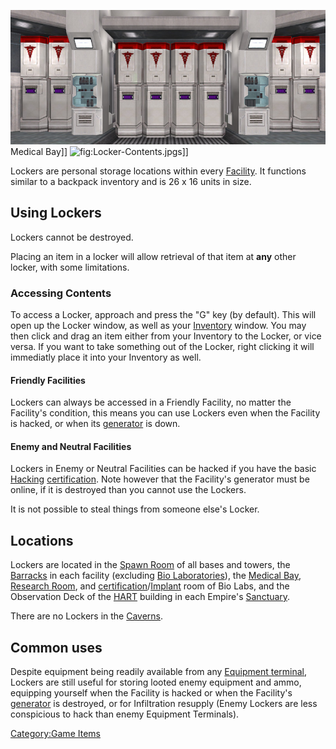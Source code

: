 ![](../images/Lockers_biolab.jpg "fig:Lockers_biolab.jpg") Medical Bay\]\]
![](Locker-Contents.jpg "fig:Locker-Contents.jpg")s\]\]

Lockers are personal storage locations within every
[Facility](../locations/Facilities.md). It functions similar to a backpack
inventory and is 26 x 16 units in size.

## Using Lockers

Lockers cannot be destroyed.

Placing an item in a locker will allow retrieval of that item at **any**
other locker, with some limitations.

### Accessing Contents

To access a Locker, approach and press the "G" key (by default). This
will open up the Locker window, as well as your
[Inventory](../terminology/Inventory.md) window. You may then click and drag an
item either from your Inventory to the Locker, or vice versa. If you
want to take something out of the Locker, right clicking it will
immediatly place it into your Inventory as well.

#### Friendly Facilities

Lockers can always be accessed in a Friendly Facility, no matter the
Facility's condition, this means you can use Lockers even when the
Facility is hacked, or when its [generator](Generator.md) is
down.

#### Enemy and Neutral Facilities

Lockers in Enemy or Neutral Facilities can be hacked if you have the
basic [Hacking](<Hacking_(Certification)>)
[certification](../certifications/Certification.md). Note however that the
Facility's generator must be online, if it is destroyed than you cannot
use the Lockers.

It is not possible to steal things from someone else's Locker.

## Locations

Lockers are located in the [Spawn Room](../locations/Spawn_Room.md) of all
bases and towers, the [Barracks](../locations/Barracks.md) in each facility
(excluding [Bio Laboratories](../locations/Bio_Laboratory.md)), the [Medical
Bay](../locations/Medical_Bay.md), [Research Room](../locations/Research_Room.md),
and
[certification](../certifications/Certification.md)/[Implant](../implants/Implants.md)
room of Bio Labs, and the Observation Deck of the
[HART](../terminology/HART.md) building in each Empire's
[Sanctuary](../locations/Sanctuary.md).

There are no Lockers in the [Caverns](../locations/Caverns.md).

## Common uses

Despite equipment being readily available from any [Equipment
terminal](Equipment_Terminal.md), Lockers are still useful for
storing looted enemy equipment and ammo, equipping yourself when the
Facility is hacked or when the Facility's
[generator](Generator.md) is destroyed, or for Infiltration
resupply (Enemy Lockers are less conspicious to hack than enemy
Equipment Terminals).

[Category:Game Items](Category:Game_Items.md)
